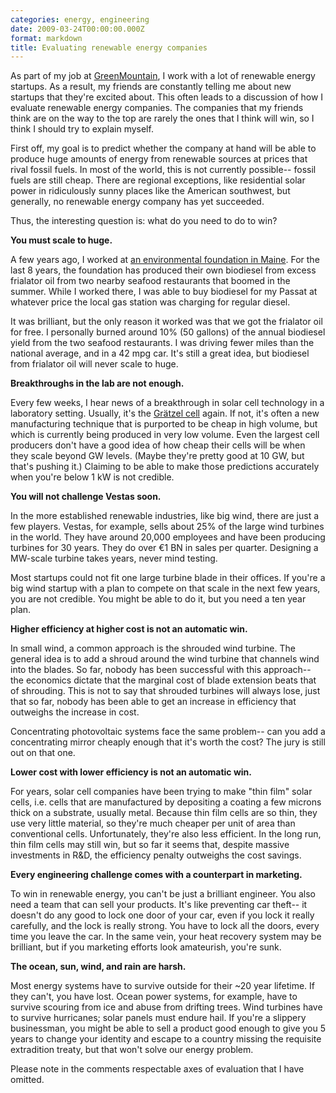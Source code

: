 ```yaml
---
categories: energy, engineering
date: 2009-03-24T00:00:00.000Z
format: markdown
title: Evaluating renewable energy companies
---
```


As part of my job at <a href="http://greenmountainengineering.com">GreenMountain</a>, I work with a lot of renewable energy startups. As a result, my friends are constantly telling me about new startups that they're excited about. This often leads to a discussion of how I evaluate renewable energy companies. The companies that my friends think are on the way to the top are rarely the ones that I think will win, so I think I should try to explain myself.

First off, my goal is to predict whether the company at hand will be able to produce huge amounts of energy from renewable sources at prices that rival fossil fuels. In most of the world, this is not currently possible-- fossil fuels are still cheap. There are regional exceptions, like residential solar power in ridiculously sunny places like the American southwest, but generally, no renewable energy company has yet succeeded.

Thus, the interesting question is: what do you need to do to win?

**You must scale to huge.**

A few years ago, I worked at <a href="http://chewonki.org">an environmental foundation in Maine</a>. For the last 8 years, the foundation has produced their own biodiesel from excess frialator oil from two nearby seafood restaurants that boomed in the summer. While I worked there, I was able to buy biodiesel for my Passat at whatever price the local gas station was charging for regular diesel.

It was brilliant, but the only reason it worked was that we got the frialator oil for free. I personally burned around 10%  (50 gallons) of the annual biodiesel yield from the two seafood restaurants. I was driving fewer miles than the national average, and in a 42 mpg car. It's still a great idea, but biodiesel from frialator oil will never scale to huge.

**Breakthroughs in the lab are not enough.**

Every few weeks, I hear news of a breakthrough in solar cell technology in a laboratory setting. Usually, it's the <a href="http://en.wikipedia.org/wiki/Dye-sensitized_solar_cell">Grätzel cell</a> again. If not, it's often a new manufacturing technique that is purported to be cheap in high volume, but which is currently being produced in very low volume. Even the largest cell producers don't have a good idea of how cheap their cells will be when they scale beyond GW levels. (Maybe they're pretty good at 10 GW, but that's pushing it.) Claiming to be able to make those predictions accurately when you're below 1 kW is not credible.

**You will not challenge Vestas soon.**

In the more established renewable industries, like big wind, there are just a few players. Vestas, for example, sells about 25% of the large wind turbines in the world. They have around 20,000 employees and have been producing turbines for 30 years. They do over €1 BN in sales per quarter. Designing a MW-scale turbine takes years, never mind testing.

Most startups could not fit one large turbine blade in their offices. If you're a big wind startup with a plan to compete on that scale in the next few years, you are not credible. You might be able to do it, but you need a ten year plan.

**Higher efficiency at higher cost is not an automatic win.**

In small wind, a common approach is the shrouded wind turbine. The general idea is to add a shroud around the wind turbine that channels wind into the blades. So far, nobody has been successful with this approach-- the economics dictate that the marginal cost of blade extension beats that of shrouding. This is not to say that shrouded turbines will always lose, just that so far, nobody has been able to get an increase in efficiency that outweighs the increase in cost.

Concentrating photovoltaic systems face the same problem-- can you add a concentrating mirror cheaply enough that it's worth the cost? The jury is still out on that one.

**Lower cost with lower efficiency is not an automatic win.**

For years, solar cell companies have been trying to make "thin film" solar cells, i.e. cells that are manufactured by depositing a coating a few microns thick on a substrate, usually metal. Because thin film cells are so thin, they use very little material, so they're much cheaper per unit of area than conventional cells. Unfortunately, they're also less efficient. In the long run, thin film cells may still win, but so far it seems that, despite massive investments in R&D, the efficiency penalty outweighs the cost savings.

**Every engineering challenge comes with a counterpart in marketing.**

To win in renewable energy, you can't be just a brilliant engineer. You also need a team that can sell your products. It's like preventing car theft-- it doesn't do any good to lock one door of your car, even if you lock it really carefully, and the lock is really strong. You have to lock all the doors, every time you leave the car. In the same vein, your heat recovery system may be brilliant, but if you marketing efforts look amateurish, you're sunk.

**The ocean, sun, wind, and rain are harsh.**

Most energy systems have to survive outside for their ~20 year lifetime. If they can't, you have lost. Ocean power systems, for example, have to survive scouring from ice and abuse from drifting trees. Wind turbines have to survive hurricanes; solar panels must endure hail. If you're a slippery businessman, you might be able to sell a product good enough to give you 5 years to change your identity and escape to a country missing the requisite extradition treaty, but that won't solve our energy problem.

Please note in the comments respectable axes of evaluation that I have omitted.
